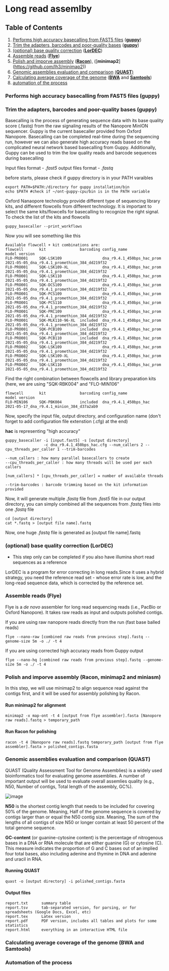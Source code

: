 # Long read assemlby #

## Table of Contents ##

1. [Performs high accuracy basecalling from FAST5 files](#basecalling) ([**guppy**](https://community.nanoporetech.com/protocols/Guppy-protocol/v/gpb_2003_v1_revaa_14dec2018/linux-guppy))
2. [Trim the adapters, barcodes and poor-quality bases](#trim) ([**guppy**](https://community.nanoporetech.com/protocols/Guppy-protocol/v/gpb_2003_v1_revaa_14dec2018/linux-guppy))
3. [(optional) base quality correction](#correction) ([**LorDEC**](http://www.atgc-montpellier.fr/lordec/))
4. [Assemble reads](#flye) ([**Flye**](https://github.com/fenderglass/Flye))
5. [Polish and imporve assembly](#racon) ([**Racon**](https://github.com/isovic/racon)), ([**minimap2**] (https://github.com/lh3/minimap2))
6. [Genomic assemblies evaluation and comparison](#quast) [(**QUAST**)](https://github.com/ablab/quast)
7. [Calculating average coverage of the genome](#average_coverage) ([**BWA**](https://github.com/lh3/bwa) and [**Samtools**](https://github.com/samtools/samtools))
8. [automation of the process](#automation)

<a name = "basecalling"></a>
### Performs high accuracy basecalling from FAST5 files (guppy) ###
<a name = "trim"></a>
### Trim the adapters, barcodes and poor-quality bases (guppy) ###

Basecalling is the process of generating sequence data with its base quality score (.fastq) from the raw signaling results of the Nanopore MinION sequencer. Guppy is the current basecaller provided from Oxford Nanopore. Basecalling can be completed real-time during the sequencing run, however we can also generate high accuracy reads based on the complicated neural network based basecalling from Guppy. Additionally, Guppy can be used to trim the low quality reads and barcode sequences during basecalling

Input files format - *.fast5*
output files format - *.fastq*

before starts, please check if guppy directory is in your PATH varaibles
```
export PATH=$PATH:/directory for guppy installation/bin
echo $PATH #check if ~/ont-guppy-cpu/bin is in the PATH variable
```

Oxford Nanaopore technology provide different type of sequencing library kits, and different flowcells from different technology. It is important to select the same kits/flowcells for basecalling to recognize the right signal. To check the list of the kits and flowcells
```
guppy_basecaller --print_workflows
```
Now you will see something like this
```
Available flowcell + kit combinations are:
flowcell       kit               barcoding config_name                    model version
FLO-PRO001     SQK-LSK109                  dna_r9.4.1_450bps_hac_prom     2021-05-05_dna_r9.4.1_promethion_384_dd219f32
FLO-PRO001     SQK-LSK109-XL               dna_r9.4.1_450bps_hac_prom     2021-05-05_dna_r9.4.1_promethion_384_dd219f32
FLO-PRO001     SQK-LSK110                  dna_r9.4.1_450bps_hac_prom     2021-05-05_dna_r9.4.1_promethion_384_dd219f32
FLO-PRO001     SQK-DCS109                  dna_r9.4.1_450bps_hac_prom     2021-05-05_dna_r9.4.1_promethion_384_dd219f32
FLO-PRO001     SQK-PCS109                  dna_r9.4.1_450bps_hac_prom     2021-05-05_dna_r9.4.1_promethion_384_dd219f32
FLO-PRO001     SQK-PCS110                  dna_r9.4.1_450bps_hac_prom     2021-05-05_dna_r9.4.1_promethion_384_dd219f32
FLO-PRO001     SQK-PRC109                  dna_r9.4.1_450bps_hac_prom     2021-05-05_dna_r9.4.1_promethion_384_dd219f32
FLO-PRO001     SQK-MLK110-96-XL  included  dna_r9.4.1_450bps_hac_prom     2021-05-05_dna_r9.4.1_promethion_384_dd219f32
FLO-PRO001     SQK-PCB109        included  dna_r9.4.1_450bps_hac_prom     2021-05-05_dna_r9.4.1_promethion_384_dd219f32
FLO-PRO001     SQK-PCB110        included  dna_r9.4.1_450bps_hac_prom     2021-05-05_dna_r9.4.1_promethion_384_dd219f32
FLO-PRO002     SQK-LSK109                  dna_r9.4.1_450bps_hac_prom     2021-05-05_dna_r9.4.1_promethion_384_dd219f32
FLO-PRO002     SQK-LSK109-XL               dna_r9.4.1_450bps_hac_prom     2021-05-05_dna_r9.4.1_promethion_384_dd219f32
FLO-PRO002     SQK-LSK110                  dna_r9.4.1_450bps_hac_prom     2021-05-05_dna_r9.4.1_promethion_384_dd219f32
```

Find the right combination between flowcells and library preparation kits (here, we are using "SQK-RBK004" and "FLO-MIN106"

```
flowcell       kit               barcoding config_name                    model version
FLO-MIN106     SQK-PBK004        included  dna_r9.4.1_450bps_hac          2021-05-17_dna_r9.4.1_minion_384_d37a2ab9
```

Now, specify the input file, output directory, and configuration name (don't forget to add configuration file extenstion (.cfg) at the end)

**hac** is representing "high accuracy"

```
guppy_basecaller -i [input.fast5] -s [output directory] 
                 -c dna_r9.4.1_450bps_hac.cfg --num_callers 2 --cpu_threads_per_caller 1 --trim-barcodes
```
```
--num_callers : how many parallel basecallers to create
--cpu_threads_per_caller : how many threads will be used per each callers

[num_callers] * [cpu_threads_per_caller] = number of available threads

--trim-barcodes : barcode trimming based on the kit information provided
```

Now, it will generate multiple *.fastq* file from *.fast5* file in our output directory, you can simply combined all the sequences from *.fastq* files into one *.fastq* file
```
cd [output directory]
cat *.fastq > [output file name].fastq
```

Now, one huge *.fastq* file is generated as [output file name].fastq

<a name = "correction"></a>
### (optional) base quality correction (LorDEC) ###
* This step only can be completed if you also have illumina short read sequences as a reference

LorDEC is a program for error correcting in long reads.Since it uses a hybrid strategy, you need the reference read set - whose error rate is low, and the long-read sequence data, which is corrected by the reference set.

<a name = "flye"></a>
### Assemble reads (Flye) ###

Flye is a *de novo* assembler for long read sequencing reads (i.e., PacBio or Oxford Nanopore). It takes raw reads as input and outputs polished contigs. 

If you are using raw nanopore reads directly from the run (fast base balled reads)
```
flye --nano-raw [combined raw reads from previous step].fastq --genome-size 5m -o ./ -t 4
```
If you are using corrected high accuracy reads from Guppy output
```
flye --nano-hq [combined raw reads from previous step].fastq --genome-size 5m -o ./ -t 4
```

<a name = "racon"></a>
### Polish and imporve assembly (Racon, minimap2 and miniasm) ###

In this step, we will use minimap2 to align sequence read against the contigs first, and it will be used for assembly polishing by Racon. 

#### Run minimap2 for alignment ####
```
minimap2 -x map-ont -t 4 [output from flye assembler].fasta [Nanopore raw reads].fastq > temporary_path
```

#### Run Racon for polishing ####
```
racon -t 4 [Nanopore raw reads].fastq temporary_path [output from flye assembler].fasta > polished_contigs.fasta
```

<a name = "quast"></a>
### Genomic assemblies evaluation and comparison (QUAST) ###

QUAST (Quality Assessment Tool for Genome Assemblies) is a widely used bioinformatics tool for evaluating genome assemblies. A number of important output will be used to evaluate overall assemlies quality (e.g., N50, Number of contigs, Total length of the assembly, GC%).

![image](https://user-images.githubusercontent.com/62360632/143988245-29693950-a04d-4510-9501-ec9120871451.png)

**N50** is the shortest contig length that needs to be included for covering 50% of the genome. Meaning, Half of the genome sequence is covered by contigs larger than or equal the N50 contig size. Meaning, The sum of the lengths of all contigs of size N50 or longer contain at least 50 percent of the total genome sequence.

**GC-content** (or guanine-cytosine content) is the percentage of nitrogenous bases in a DNA or RNA molecule that are either guanine (G) or cytosine (C). This measure indicates the proportion of G and C bases out of an implied four total bases, also including adenine and thymine in DNA and adenine and uracil in RNA.

#### Running QUAST ####
```
quast -o [output directory] -i polished_contigs.fasta 
```
#### Output files ####
```
report.txt      summary table
report.tsv      tab-separated version, for parsing, or for spreadsheets (Google Docs, Excel, etc)  
report.tex      Latex version
report.pdf      PDF version, includes all tables and plots for some statistics
report.html     everything in an interactive HTML file
```

<a name = "average_coverage"></a>
### Calculating average coverage of the genome (BWA and Samtools) ###

<a name = "automation"></a>
### Automation of the process
